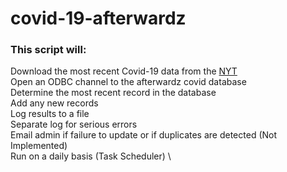 # covid-19-afterwardz

### This script will: 

 Download the most recent Covid-19 data from the [NYT](https://github.com/nytimes/covid-19-data) \
 Open an ODBC channel to the afterwardz covid database \
 Determine the most recent record in the database \
 Add any new records \
 Log results to a file \
 Separate log for serious errors \
 Email admin if failure to update or if duplicates are detected (Not Implemented) \
 Run on a daily basis (Task Scheduler) \
